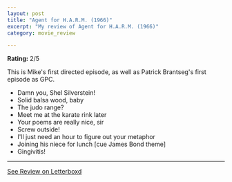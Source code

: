 ```yaml
---
layout: post
title: "Agent for H.A.R.M. (1966)"
excerpt: "My review of Agent for H.A.R.M. (1966)"
category: movie_review

---
```


**Rating:** 2/5

This is Mike's first directed episode, as well as Patrick Brantseg's first episode as GPC.

* Damn you, Shel Silverstein!
* Solid balsa wood, baby
* The judo range?
* Meet me at the karate rink later
* Your poems are really nice, sir
* Screw outside!
* I'll just need an hour to figure out your metaphor
* Joining his niece for lunch [cue James Bond theme]
* Gingivitis!

<hr>

[See Review on Letterboxd](https://boxd.it/5RRmcB)
